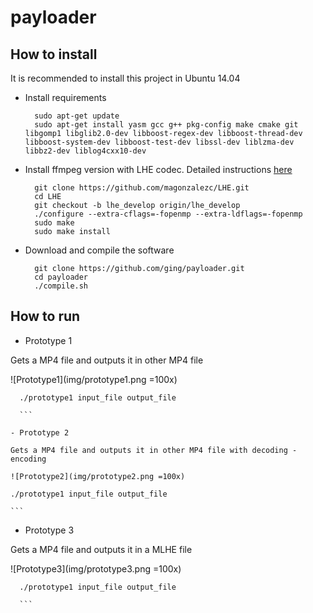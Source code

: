 # payloader

## How to install

It is recommended to install this project in Ubuntu 14.04 

- Install requirements

  ```
	sudo apt-get update
	sudo apt-get install yasm gcc g++ pkg-config make cmake git libgomp1 libglib2.0-dev libboost-regex-dev libboost-thread-dev libboost-system-dev libboost-test-dev libssl-dev liblzma-dev libbz2-dev liblog4cxx10-dev
  ```

- Install ffmpeg version with LHE codec. Detailed instructions [here](https://github.com/magonzalezc/LHE/tree/lhe_develop_video)

  ```
	git clone https://github.com/magonzalezc/LHE.git
	cd LHE
	git checkout -b lhe_develop origin/lhe_develop
	./configure --extra-cflags=-fopenmp --extra-ldflags=-fopenmp 
	sudo make
	sudo make install
  ```

- Download and compile the software

  ```
	git clone https://github.com/ging/payloader.git
	cd payloader
	./compile.sh
  ```

## How to run

- Prototype 1

Gets a MP4 file and outputs it in other MP4 file

![Prototype1](img/prototype1.png =100x)

  ```
	./prototype1 input_file output_file

	```

- Prototype 2

Gets a MP4 file and outputs it in other MP4 file with decoding - encoding

![Prototype2](img/prototype2.png =100x)

  ```
	./prototype1 input_file output_file

	```

- Prototype 3

Gets a MP4 file and outputs it in a MLHE file

![Prototype3](img/prototype3.png =100x)

  ```
	./prototype1 input_file output_file

	```